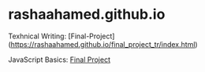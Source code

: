 # rashaahamed.github.io

Texhnical Writing:
[Final-Project] (https://rashaahamed.github.io/final_project_tr/index.html)

JavaScript Basics:
[Final Project](rashaahamed.github.io/JavaScript%Basics/jsbasics_fp_2022/index.html)
